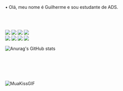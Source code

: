• Olá, meu nome é Guilherme e sou estudante de ADS.
<br>
<br>
<br>
<br>

<div> 
  <img src="https://img.shields.io/badge/Kali_Linux-557C94?style=for-the-badge&logo=kali-linux&logoColor=white"></a>
  <img src="https://img.shields.io/badge/Steam-1C1C1C?style=for-the-badge&logo=steam&logoColor=white"></a>
  <img src="https://img.shields.io/badge/Jira-0000FF?style=for-the-badge&logo=Jira&logoColor=white"></a>
  <img src="https://img.shields.io/badge/Microsoft%20SQL%20Server-CC2927?style=for-the-badge&logo=microsoft%20sql%20server&logoColor=white"></a>
  <br>
  <img src="https://img.shields.io/badge/Python-14354C?style=for-the-badge&logo=python&logoColor=white"></a>
  <a href="https://instagram.com/guilhermefrr1" target="_blank"><img src="https://img.shields.io/badge/-Instagram-C71585?style=for-the-badge&logo=instagram&logoColor=white" target="_blank"></a>
  <a href="https://www.linkedin.com/in/guilherme-ferreira-marques-8b28b820a/" target="_blank"><img src="https://img.shields.io/badge/-LinkedIn-0052CC?style=for-the-badge&logo=linkedin&logoColor=white" target="_blank"></a>
  <img src="https://img.shields.io/github/followers/{guilhermefrr11}.svg?style=social&label=Follow&maxAge=2592000"></a>
  <br>
  
![Anurag's GitHub stats](https://github-readme-stats.vercel.app/api?username=guilhermefrr11&show_icons=true&theme=radical)
  
<br>
<br>
<br>
<br>

![MuaKissGIF](https://github.com/user-attachments/assets/be74a1f8-5425-4fe3-9e76-738047a4d880)
</div>
